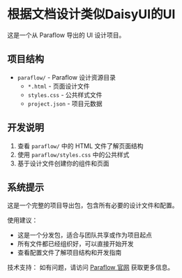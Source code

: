 # 根据文档设计类似DaisyUI的UI

这是一个从 Paraflow 导出的 UI 设计项目。

## 项目结构

- `paraflow/` - Paraflow 设计资源目录
  - `*.html` - 页面设计文件
  - `styles.css` - 公共样式文件
  - `project.json` - 项目元数据

## 开发说明

1. 查看 `paraflow/` 中的 HTML 文件了解页面结构
2. 使用 `paraflow/styles.css` 中的公共样式
3. 基于设计文件创建你的组件和页面

## 系统提示

这是一个完整的项目导出包，包含所有必要的设计文件和配置。

使用建议：
- 这是一个分发包，适合与团队共享或作为项目起点
- 所有文件都已经组织好，可以直接开始开发
- 查看配置文件了解项目结构和开发指南

技术支持：
如有问题，请访问 [Paraflow 官网](https://paraflow.com) 获取更多信息。